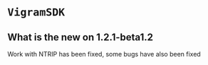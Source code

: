 # ``VigramSDK``

##

## What is the new on 1.2.1-beta1.2

Work with NTRIP has been fixed, some bugs have also been fixed